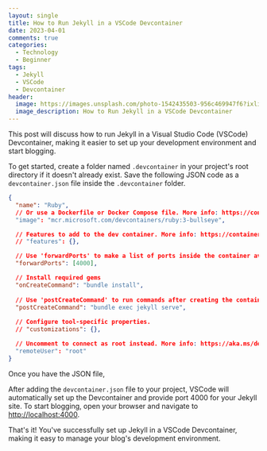 ```yaml
---
layout: single
title: How to Run Jekyll in a VSCode Devcontainer
date: 2023-04-01
comments: true
categories:
  - Technology
  - Beginner
tags:
  - Jekyll
  - VSCode
  - Devcontainer
header:
  image: https://images.unsplash.com/photo-1542435503-956c469947f6?ixlib=rb-4.0.3&ixid=MnwxMjA3fDB8MHxwaG90by1wYWdlfHx8fGVufDB8fHx8&auto=format&fit=crop&w=1280&q=80&h=300
  image_description: How to Run Jekyll in a VSCode Devcontainer
---
```


This post will discuss how to run Jekyll in a Visual Studio Code (VSCode) Devcontainer, making it easier to set up your development environment and start blogging.

To get started, create a folder named `.devcontainer` in your project's root directory if it doesn't already exist. Save the following JSON code as a `devcontainer.json` file inside the `.devcontainer` folder.

```json
{
  "name": "Ruby",
  // Or use a Dockerfile or Docker Compose file. More info: https://containers.dev/guide/dockerfile
  "image": "mcr.microsoft.com/devcontainers/ruby:3-bullseye",

  // Features to add to the dev container. More info: https://containers.dev/features.
  // "features": {},

  // Use 'forwardPorts' to make a list of ports inside the container available locally.
  "forwardPorts": [4000],

  // Install required gems
  "onCreateCommand": "bundle install",
  
  // Use 'postCreateCommand' to run commands after creating the container.
  "postCreateCommand": "bundle exec jekyll serve",
  
  // Configure tool-specific properties.
  // "customizations": {},

  // Uncomment to connect as root instead. More info: https://aka.ms/dev-containers-non-root.
  "remoteUser": "root"
}
```

Once you have the JSON file, 

After adding the `devcontainer.json` file to your project, VSCode will automatically set up the Devcontainer and provide port 4000 for your Jekyll site. To start blogging, open your browser and navigate to [http://localhost:4000](http://localhost:4000).

That's it! You've successfully set up Jekyll in a VSCode Devcontainer, making it easy to manage your blog's development environment.
